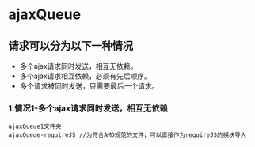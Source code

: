 # ajaxQueue
## 请求可以分为以下一种情况
* 多个ajax请求同时发送，相互无依赖。 
* 多个ajax请求相互依赖，必须有先后顺序。 
* 多个请求被同时发送，只需要最后一个请求。 
### 1.情况1-多个ajax请求同时发送，相互无依赖
```
ajaxQueue1文件夹
ajaxQueue-requireJS //为符合AMD规范的文件，可以直接作为requireJS的模块导入
```